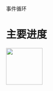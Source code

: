 事件循环
# 主要进度
<div style="height: 100%;width: 100%;display: flex;align-content: center;">
    <img style="height: 100px;width: 100px;" src="https://i0.hdslb.com/bfs/archive/38e7c61d96cad505e85d921b674295674bc6b9da.jpg@672w_378h_1c_!web-search-common-cover.avif">
</div>